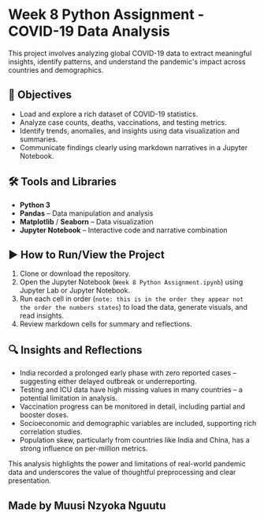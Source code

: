 # Week 8 Python Assignment - COVID-19 Data Analysis

This project involves analyzing global COVID-19 data to extract meaningful insights, identify patterns, and understand the pandemic's impact across countries and demographics.

## 🎯 Objectives

- Load and explore a rich dataset of COVID-19 statistics.
- Analyze case counts, deaths, vaccinations, and testing metrics.
- Identify trends, anomalies, and insights using data visualization and summaries.
- Communicate findings clearly using markdown narratives in a Jupyter Notebook.

## 🛠 Tools and Libraries

- **Python 3**
- **Pandas** – Data manipulation and analysis
- **Matplotlib** / **Seaborn** – Data visualization
- **Jupyter Notebook** – Interactive code and narrative combination

## ▶️ How to Run/View the Project

1. Clone or download the repository.
2. Open the Jupyter Notebook (`Week 8 Python Assignment.ipynb`) using Jupyter Lab or Jupyter Notebook.
3. Run each cell in order (`note: this is in the order they appear not the order the numbers states`) to load the data, generate visuals, and read insights.
4. Review markdown cells for summary and reflections.

## 🔍 Insights and Reflections

-  India recorded a prolonged early phase with zero reported cases – suggesting either delayed outbreak or underreporting.
-  Testing and ICU data have high missing values in many countries – a potential limitation in analysis.
-  Vaccination progress can be monitored in detail, including partial and booster doses.
-  Socioeconomic and demographic variables are included, supporting rich correlation studies.
-  Population skew, particularly from countries like India and China, has a strong influence on per-million metrics.

This analysis highlights the power and limitations of real-world pandemic data and underscores the value of thoughtful preprocessing and clear presentation.

## Made by Muusi Nzyoka Nguutu
